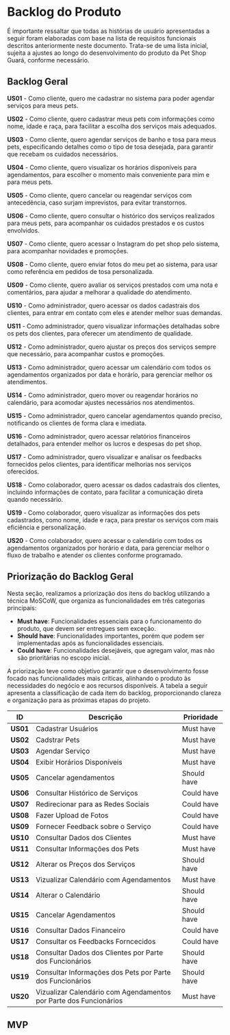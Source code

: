 # Backlog do Produto
É importante ressaltar que todas as histórias de usuário apresentadas a seguir foram elaboradas com base na lista de requisitos funcionais descritos anteriormente neste documento. Trata-se de uma lista inicial, sujeita a ajustes ao longo do desenvolvimento do produto da Pet Shop Guará, conforme necessário.

## Backlog Geral
**US01** - Como cliente, quero me cadastrar no sistema para poder agendar serviços para meus pets.

**US02** - Como cliente, quero cadastrar meus pets com informações como nome, idade e raça, para facilitar a escolha dos serviços mais adequados.

**US03** - Como cliente, quero agendar serviços de banho e tosa para meus pets, especificando detalhes como o tipo de tosa desejada, para garantir que recebam os cuidados necessários.

**US04** - Como cliente, quero visualizar os horários disponíveis para agendamentos, para escolher o momento mais conveniente para mim e para meus pets.

**US05** - Como cliente, quero cancelar ou reagendar serviços com antecedência, caso surjam imprevistos, para evitar transtornos.

**US06** - Como cliente, quero consultar o histórico dos serviços realizados para meus pets, para acompanhar os cuidados prestados e os custos envolvidos.

**US07** - Como cliente, quero acessar o Instagram do pet shop pelo sistema, para acompanhar novidades e promoções.

**US08** - Como cliente, quero enviar fotos do meu pet ao sistema, para usar como referência em pedidos de tosa personalizada.

**US09** - Como cliente, quero avaliar os serviços prestados com uma nota e comentários, para ajudar a melhorar a qualidade do atendimento.

**US10** - Como administrador, quero acessar os dados cadastrais dos clientes, para entrar em contato com eles e atender melhor suas demandas.

**US11** - Como administrador, quero visualizar informações detalhadas sobre os pets dos clientes, para oferecer um atendimento de qualidade.

**US12** - Como administrador, quero ajustar os preços dos serviços sempre que necessário, para acompanhar custos e promoções.

**US13** - Como administrador, quero acessar um calendário com todos os agendamentos organizados por data e horário, para gerenciar melhor os atendimentos.

**US14** - Como administrador, quero mover ou reagendar horários no calendário, para acomodar ajustes necessários nos atendimentos.

**US15** - Como administrador, quero cancelar agendamentos quando preciso, notificando os clientes de forma clara e imediata.

**US16** - Como administrador, quero acessar relatórios financeiros detalhados, para entender melhor os lucros e despesas do pet shop.

**US17** - Como administrador, quero visualizar e analisar os feedbacks fornecidos pelos clientes, para identificar melhorias nos serviços oferecidos.

**US18** - Como colaborador, quero acessar os dados cadastrais dos clientes, incluindo informações de contato, para facilitar a comunicação direta quando necessário.

**US19** - Como colaborador, quero visualizar as informações dos pets cadastrados, como nome, idade e raça, para prestar os serviços com mais eficiência e personalização.

**US20** - Como colaborador, quero acessar o calendário com todos os agendamentos organizados por horário e data, para gerenciar melhor o fluxo de trabalho e atender os clientes conforme programado.

## Priorização do Backlog Geral
Nesta seção, realizamos a priorização dos itens do backlog utilizando a técnica MoSCoW, que organiza as funcionalidades em três categorias principais: 

- **Must have**: Funcionalidades essenciais para o funcionamento do produto, que devem ser entregues sem exceção. 
- **Should have**: Funcionalidades importantes, porém que podem ser implementadas após as funcionalidades essenciais. 
- **Could have**: Funcionalidades desejáveis, que agregam valor, mas não são prioritárias no escopo inicial. 

A priorização teve como objetivo garantir que o desenvolvimento fosse focado nas funcionalidades mais críticas, alinhando o produto às necessidades do negócio e aos recursos disponíveis. A tabela a seguir apresenta a classificação de cada item do backlog, proporcionando clareza e organização para as próximas etapas do projeto.

| **ID**  | **Descrição**                                                                                  | **Prioridade** |
|---------|------------------------------------------------------------------------------------------------|----------------|
| **US01** | Cadastrar Usuários | Must have      |
| **US02** |Cadstrar Pets  | Must have      |
| **US03** |Agendar Serviço  | Must have      |
| **US04** |Exibir Horários Disponíveis  | Must have      |
| **US05** |Cancelar agendamentos  | Should have    |
| **US06** |Consultar Histórico de Serviços  | Could have      |
| **US07** |Redirecionar para as Redes Sociais  | Could have      |
| **US08** |Fazer Upload de Fotos  | Could have      |
| **US09** |Fornecer Feedback sobre o Serviço  | Could have    |
| **US10** |Consultar Dados dos Clientes  | Must have    |
| **US11** |Consultar Informações dos Pets  | Must have    |
| **US12** |Alterar os Preços dos Serviços  | Should have    |
| **US13** |Vizualizar Calendário com Agendamentos  | Must have     |
| **US14** |Alterar o Calendário  | Should have     |
| **US15** |Cancelar Agendamentos  | Should have     |
| **US16** |Consultar Dados Financeiro  | Could have     |
| **US17** |Consultar os Feedbacks Forncecidos  | Could have     |
| **US18** |Consultar Dados dos Clientes por Parte dos Funcionários  | Should have     |
| **US19** |Consultar Informações dos Pets por Parte dos Funcionários  | Should have     |
| **US20** |Vizualizar Calendário com Agendamentos por Parte dos Funcionários  | Must have     |

## MVP